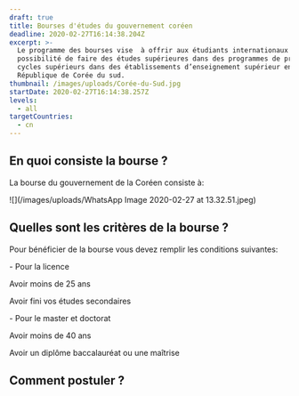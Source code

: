 ```yaml
---
draft: true
title: Bourses d'études du gouvernement coréen
deadline: 2020-02-27T16:14:38.204Z
excerpt: >-
  Le programme des bourses vise  à offrir aux étudiants internationaux la
  possibilité de faire des études supérieures dans des programmes de premier et
  cycles supérieurs dans des établissements d’enseignement supérieur en
  République de Corée du sud.
thumbnail: /images/uploads/Corée-du-Sud.jpg
startDate: 2020-02-27T16:14:38.257Z
levels:
  - all
targetCountries:
  - cn
---
```

## En quoi consiste la bourse ?

La bourse du gouvernement de la Coréen consiste à: 

![](/images/uploads/WhatsApp Image 2020-02-27 at 13.32.51.jpeg)



## Quelles sont les critères de la bourse ?

Pour bénéficier de la bourse vous devez remplir les conditions suivantes:

\- Pour la licence

Avoir moins de 25 ans

Avoir fini vos études secondaires

\- Pour le master et doctorat

Avoir moins de 40 ans

Avoir un diplôme baccalauréat ou une maîtrise 

## Comment postuler ?
